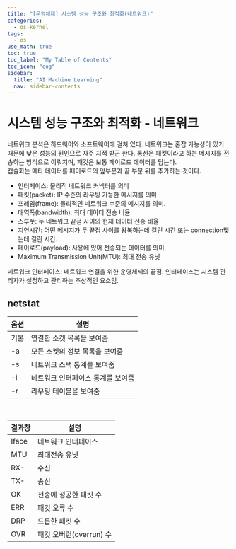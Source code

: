 ```yaml
---
title: "[운영체제] 시스템 성능 구조와 최적화(네트워크)" 
categories:
  - os-kernel
tags:
  - os
use_math: true
toc: true
toc_label: "My Table of Contents"
toc_icon: "cog"
sidebar:
  title: "AI Machine Learning"
  nav: sidebar-contents
---
```


# 시스템 성능 구조와 최적화 - 네트워크

네트워크 분석은 하드웨어와 소프트웨어에 걸쳐 있다. 
네트워크는 혼잡 가능성이 있기 때문에 낮은 성능의 원인으로 자주 지적 받곤 한다. 
통신은 패킷이라고 하는 메시지를 전송하는 방식으로 이뤄지며, 
패킷은 보통 페이로드 데이터를 담는다.  
캡슐화는 메타 데이터를 페이로드의 앞부분과 끝 부분 뒤를 추가하는 것이다. 

* 인터페이스: 물리적 네트워크 커넥터를 의미
* 패킷(packet): IP 수준의 라우팅 가능한 메시지를 의미
* 프레임(frame): 물리적인 네트워크 수준의 메시지를 의미. 
* 대역폭(bandwidth): 최대 데이터 전송 비율
* 스루풋: 두 네트워크 끝점 사이의 현재 데이터 전송 비율
* 지연시간: 어떤 메시지가 두 끝점 사이를 왕복하는데 걸린 시간 또는 connection맺는데 걸린 시간. 
* 페이로드(payload): 사용에 있어 전송되는 데이터를 의미. 
* Maximum Transmission Unit(MTU): 최대 전송 유닛

네트워크 인터페이스: 네트워크 연결을 위한 운영체제의 끝점. 
인터페이스는 시스템 관리자가 설정하고 관리하는 추상적인 요소임. 


## netstat 

옵션 | 설명
----|------
기본 | 연결한 소켓 목록을 보여줌
-a | 모든 소켓의 정보 목록을 보여줌
-s | 네트워크 스택 통계를 보여줌
-i | 네트워크 인터페이스 통계를 보여줌
-r | 라우팅 테이블을 보여줌

<br />

결과창 | 설명
-------|-----
Iface | 네트워크 인터페이스
MTU | 최대전송 유닛
RX- | 수신
TX- | 송신 
OK | 전송에 성공한 패킷 수
ERR | 패킷 오류 수
DRP | 드롭한 패킷 수
OVR | 패킷 오버런(overrun) 수



